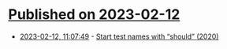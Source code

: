 # [Published on 2023-02-12](index.md)

* [2023-02-12, 11:07:49](https://news.ycombinator.com/item?id=34761915) - [Start test names with “should” (2020)](https://paperless.blog/start-test-names-with-should)

